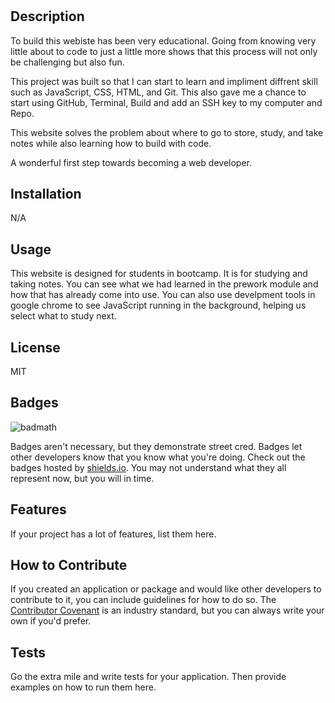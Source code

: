 # <Your-Project-Title>

## Description

To build this webiste has been very educational. Going from knowing very little about to code to just a little more shows that this process will not only be challenging but also fun.

This project was built so that I can start to learn and impliment diffrent skill such as JavaScript, CSS, HTML, and Git. This also gave me a chance to start using GitHub, Terminal, Build and add an SSH key to my computer and Repo.

This website solves the problem about where to go to store, study, and take notes while also learning how to build with code.

A wonderful first step towards becoming a web developer.

## Installation

N/A

## Usage

This website is designed for students in bootcamp. It is for studying and taking notes. You can see what we had learned in the prework module and how that has already come into use. You can also use develpment tools in google chrome to see JavaScript running in the background, helping us select what to study next.

## License

MIT

## Badges

![badmath](https://img.shields.io/github/languages/top/nielsenjared/badmath)

Badges aren't necessary, but they demonstrate street cred. Badges let other developers know that you know what you're doing. Check out the badges hosted by [shields.io](https://shields.io/). You may not understand what they all represent now, but you will in time.

## Features

If your project has a lot of features, list them here.

## How to Contribute

If you created an application or package and would like other developers to contribute to it, you can include guidelines for how to do so. The [Contributor Covenant](https://www.contributor-covenant.org/) is an industry standard, but you can always write your own if you'd prefer.

## Tests

Go the extra mile and write tests for your application. Then provide examples on how to run them here.